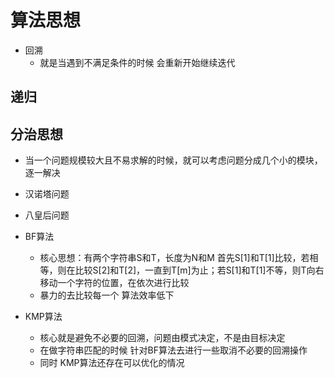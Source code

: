 # 算法思想

- 回溯
    - 就是当遇到不满足条件的时候 会重新开始继续迭代

## 递归

## 分治思想

- 当一个问题规模较大且不易求解的时候，就可以考虑问题分成几个小的模块，逐一解决

- 汉诺塔问题

- 八皇后问题

- BF算法
    - 核心思想：有两个字符串S和T，长度为N和M 首先S[1]和T[1]比较，若相等，则在比较S[2]和T[2]，一直到T[m]为止；若S[1]和T[1]不等，则T向右移动一个字符的位置，在依次进行比较
    - 暴力的去比较每一个 算法效率低下

- KMP算法
    - 核心就是避免不必要的回溯，问题由模式决定，不是由目标决定
    - 在做字符串匹配的时候 针对BF算法去进行一些取消不必要的回溯操作 
    - 同时 KMP算法还存在可以优化的情况 
